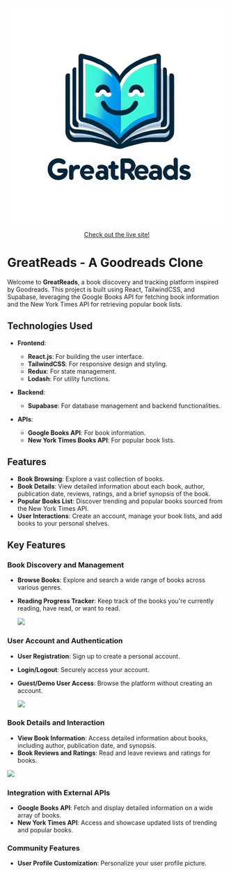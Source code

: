 <p align="center">
  <img src="images/logoFull.png" alt="Logo">
</p>

<p align="center">
  <a href="https://greattreads.netlify.app/">Check out the live site!</a>
</p>

# GreatReads - A Goodreads Clone

Welcome to **GreatReads**, a book discovery and tracking platform inspired by Goodreads. This project is built using React, TailwindCSS, and Supabase, leveraging the Google Books API for fetching book information and the New York Times API for retrieving popular book lists.

## Technologies Used

- **Frontend**:
  - **React.js**: For building the user interface.
  - **TailwindCSS**: For responsive design and styling.
  - **Redux**: For state management.
  - **Lodash**: For utility functions.

- **Backend**:
  - **Supabase**: For database management and backend functionalities.

- **APIs**:
  - **Google Books API**: For book information.
  - **New York Times Books API**: For popular book lists.

## Features

- **Book Browsing**: Explore a vast collection of books.
- **Book Details**: View detailed information about each book, author, publication date, reviews, ratings, and a brief synopsis of the book.
- **Popular Books List**: Discover trending and popular books sourced from the New York Times API.
- **User Interactions**: Create an account, manage your book lists, and add books to your personal shelves.

## Key Features

### Book Discovery and Management
- **Browse Books**: Explore and search a wide range of books across various genres.
- **Reading Progress Tracker**: Keep track of the books you're currently reading, have read, or want to read.
  
  ![](https://media.giphy.com/media/v1.Y2lkPTc5MGI3NjExajR4MTA4NWczdjFraDc4cmt2c3pvZDgzeDNkZG8wOHFiM2c5a3EzOCZlcD12MV9pbnRlcm5hbF9naWZfYnlfaWQmY3Q9Zw/BbyETLGKaCJhIwtIEe/giphy.gif)

### User Account and Authentication
- **User Registration**: Sign up to create a personal account.
- **Login/Logout**: Securely access your account.
- **Guest/Demo User Access**: Browse the platform without creating an account.
  
  ![](https://media.giphy.com/media/v1.Y2lkPTc5MGI3NjExMmVrYjRzMDhteTVjNXZtYjYzeXJwZThybWFnYzVzZGswejM1Z2w0dCZlcD12MV9pbnRlcm5hbF9naWZfYnlfaWQmY3Q9Zw/hszxnPhQbAqmnQL5or/giphy.gif)

### Book Details and Interaction
- **View Book Information**: Access detailed information about books, including author, publication date, and synopsis.
- **Book Reviews and Ratings**: Read and leave reviews and ratings for books.
  
![](https://media.giphy.com/media/v1.Y2lkPTc5MGI3NjExcDJ6ZDRudDdsdDFtcm5hOWVwdGRzemttanR6ZHZ4aHVsOXM5eG5lNCZlcD12MV9pbnRlcm5hbF9naWZfYnlfaWQmY3Q9Zw/rtfTd5wwURsemWqqAx/giphy.gif)

### Integration with External APIs
- **Google Books API**: Fetch and display detailed information on a wide array of books.
- **New York Times API**: Access and showcase updated lists of trending and popular books.

### Community Features
- **User Profile Customization**: Personalize your user profile picture.





